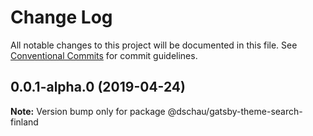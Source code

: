 # Change Log

All notable changes to this project will be documented in this file.
See [Conventional Commits](https://conventionalcommits.org) for commit guidelines.

## 0.0.1-alpha.0 (2019-04-24)

**Note:** Version bump only for package @dschau/gatsby-theme-search-finland
